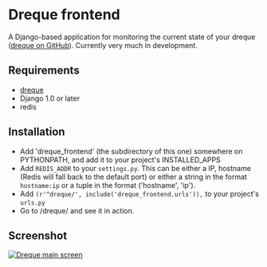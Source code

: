 # Dreque frontend
A Django-based application for monitoring the current state of your dreque ([dreque on GitHub](http://github.com/samuel/dreque)).
Currently very much in development.

## Requirements
- [dreque](http://github.com/samuel/dreque)
- Django 1.0 or later
- redis

## Installation
- Add 'dreque_frontend' (the subdirectory of this one) somewhere on PYTHONPATH, and add it to your project's INSTALLED_APPS
- Add `REDIS_ADDR` to your `settings.py`. This can be either a IP, hostname (Redis will fall back to the default port) or either  a string in the format `hostname:ip` or a tuple in the format ('hostname', 'ip').
- Add `(r'^dreque/', include('dreque_frontend.urls')),` to your project's `urls.py`
- Go to /dreque/ and see it in action.

## Screenshot
[![Dreque main screen](http://cld.ly/77lh6)](http://cld.ly/19lh2)
